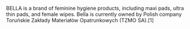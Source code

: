 BELLA is a brand of feminine hygiene products, including maxi pads, ultra thin pads, and female wipes. Bella is currently owned by Polish company Toruńskie Zakłady Materiałów Opatrunkowych (TZMO SA).[1]
